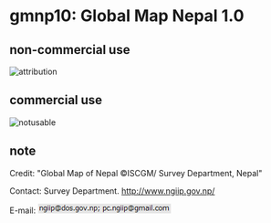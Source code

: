 # gmnp10: Global Map Nepal 1.0
## non-commercial use
![attribution](https://globalmaps.github.io/globalmaps/attribution.png)
## commercial use
![notusable](https://globalmaps.github.io/globalmaps/notusable.png)

## note
Credit: "Global Map of Nepal ©ISCGM/ Survey Department, Nepal"

Contact: Survey Department. http://www.ngiip.gov.np/ 

E-mail: ![email](email.png)

